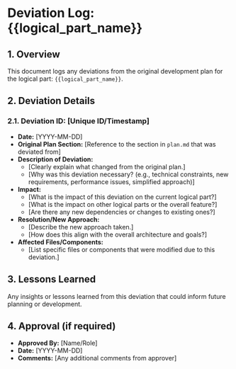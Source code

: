 # Deviation Log: {{logical_part_name}}

## 1. Overview
This document logs any deviations from the original development plan for the logical part: `{{logical_part_name}}`.

## 2. Deviation Details

### 2.1. Deviation ID: [Unique ID/Timestamp]
- **Date:** [YYYY-MM-DD]
- **Original Plan Section:** [Reference to the section in `plan.md` that was deviated from]
- **Description of Deviation:**
  - [Clearly explain what changed from the original plan.]
  - [Why was this deviation necessary? (e.g., technical constraints, new requirements, performance issues, simplified approach)]
- **Impact:**
  - [What is the impact of this deviation on the current logical part?]
  - [What is the impact on other logical parts or the overall feature?]
  - [Are there any new dependencies or changes to existing ones?]
- **Resolution/New Approach:**
  - [Describe the new approach taken.]
  - [How does this align with the overall architecture and goals?]
- **Affected Files/Components:**
  - [List specific files or components that were modified due to this deviation.]

## 3. Lessons Learned
Any insights or lessons learned from this deviation that could inform future planning or development.

## 4. Approval (if required)
- **Approved By:** [Name/Role]
- **Date:** [YYYY-MM-DD]
- **Comments:** [Any additional comments from approver]
